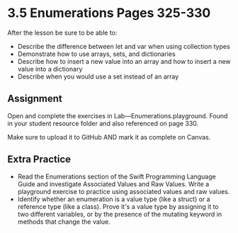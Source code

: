 # 3.5 Enumerations Pages 325-330 #

After the lesson be sure to be able to:
- Describe the difference between let and var when using collection types
- Demonstrate how to use arrays, sets, and dictionaries
- Describe how to insert a new value into an array and how to insert a new value into a dictionary
- Describe when you would use a set instead of an array

## Assignment ##

Open and complete the exercises in Lab—Enumerations.playground. Found in your student resource folder and also referenced on page 330.

Make sure to upload it to GitHub AND mark it as complete on Canvas.

## Extra Practice ##

- Read the Enumerations section of the Swift Programming Language Guide and investigate Associated Values and Raw Values. Write a playground exercise to practice using associated values and raw values.
- Identify whether an enumeration is a value type (like a struct) or a reference type (like a class). Prove it's a value type by assigning it to two different variables, or by the presence of the mutating keyword in methods that change the value.
